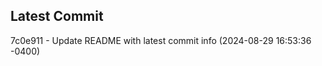 
## Latest Commit
7c0e911 - Update README with latest commit info (2024-08-29 16:53:36 -0400) <Yunxi-Zhou>
